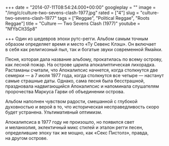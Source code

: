 +++
date = "2014-07-11T08:54:24.000+00:00"
googleplay = ""
image = "/img/c/culture-two-sevens-clash-1977.jpg"
rated = ["4"]
slug = "culture-two-sevens-clash-1977"
tags = ["Reggae", "Political Reggae", "Roots Reggae"]
title = "Culture — Two Sevens Clash (1977)"
youtube = "NfYbCIt3Sp8"

+++
Один из шедевров эпохи рутс-регги. Альбом самым точным образом определяет время и место «Ту Севенс Клэш». Он включает в себя как религиозный пыл, так и богатые звуки современной Ямайки.

Песня, которая дала название альбому, прокатилась по всему острову, как лесной пожар. На острове царила апокалиптическая лихорадка. Растаманы считали, что Апокалипсис начнется, когда столкнутся две семерки — а 7 июля 1977 года, когда столкнутся все четыре — настанут самые страшные даты. Однако, сама песня была бесстрашной, праздновала надвигающийся Апокалипсис и напоминала слушателям пророчества Маркуса Гарви об объединении острова.

Альбом наполнен чувством радости, смешанной с глубокой духовностью и верой в то, что историческая несправедливость скоро будет устранена. Ультимативный оптимизм.

Апокалипсиса в 1977 году не произошло, но появился свет и меланхолия, эклектичный микс стилей и эталон регги песен, определившие эпоху так же мощно, как «Секс Пистолз», правда, на другом острове.